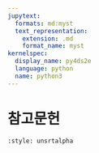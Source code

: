 ```yaml
---
jupytext:
  formats: md:myst
  text_representation:
    extension: .md
    format_name: myst
kernelspec:
  display_name: py4ds2e
  language: python
  name: python3
---
```


# 참고문헌

```{bibliography} references.bib
:style: unsrtalpha
```
